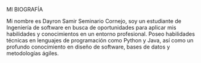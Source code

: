 MI BIOGRAFÍA

Mi nombre es Dayron Samir Seminario Cornejo, soy un estudiante de Ingeniería de software en busca de oportunidades para
aplicar mis habilidades y conocimientos en un entorno profesional. Poseo habilidades técnicas en lenguajes de programación como Python y Java, así como un profundo
conocimiento en diseño de software, bases de datos y metodologías ágiles.
